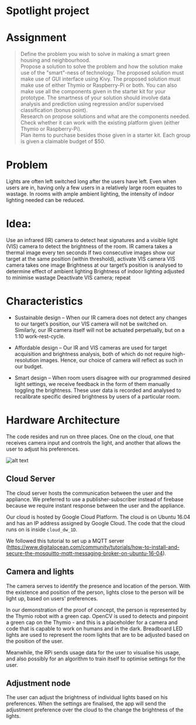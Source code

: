 # Spotlight project

# Assignment
> Define the problem you wish to solve in making a smart green housing and neighbourhood. <BR>
> Propose a solution to solve the problem and how the solution make use of the "smart"-ness of technology. The proposed solution must make use of GUI interface using Kivy. The proposed solution must make use of either Thymio or Raspberry-Pi or both. You can also make use all the components given in the starter kit for your prototype. The smartness of your solution should involve data analysis and prediction using regression and/or supervised classification (bonus point). <BR>
Research on propose solutions and what are the components needed. Check whether it can work with the existing platform given (either Thymio or Raspberry-Pi). <BR>
> Plan items to purchase besides those given in a starter kit. Each group is given a claimable budget of $50.

# Problem
Lights are often left switched long after the users have left.
Even when users are in, having only a few users in a relatively large room equates to wastage.
In rooms with ample ambient lighting, the intensity of indoor lighting needed can be reduced.

# Idea:
Use an infrared (IR) camera to detect heat signatures and a visible light (VIS) camera to detect the brightness of the room.
    IR camera takes a thermal image every ten seconds
    If two consecutive images show our target at the same position (within threshold), activate VIS camera
    VIS camera takes one image
    Brightness at our target’s position is analysed to determine effect of ambient lighting
    Brightness of indoor lighting adjusted to minimise wastage
    Deactivate VIS camera; repeat

# Characteristics
- Sustainable design – When our IR camera does not detect any changes to our target’s position, our VIS camera will not be switched on. Similarly, our IR camera itself will not be actuated perpetually, but on a 1:10 work-rest-cycle. 

- Affordable design – Our IR and VIS cameras are used for target acquisition and brightness analysis, both of which do not require high-resolution images. Hence, our choice of camera will reflect as such in our budget. 

- Smart design – When room users disagree with our programmed desired light settings, we receive feedback in the form of them manually toggling the brightness. These user data is recorded and analysed to recalibrate specific desired brightness by users of a particular room. 

# Hardware Architecture
The code resides and run on three places. One on the cloud, one that receives camera input and controls the light, and another that allows the user to adjust his preferences. 

![alt text](https://i.imgur.com/pxS7hMw.png "Archi")


## Cloud Server
The cloud server hosts the communication between the user and the appliance. We preferred to use a publisher-subscriber instead of firebase because we require instant response between the user and the appliance.

Our cloud is hosted by Google Cloud Platform. The cloud is on Ubuntu 16.04 and has an IP address assigned by Google Cloud. 
The code that the cloud runs on is inside `cloud_dw_1D`.

We followed this tutorial to set up a MQTT server (https://www.digitalocean.com/community/tutorials/how-to-install-and-secure-the-mosquitto-mqtt-messaging-broker-on-ubuntu-16-04).

## Camera and lights
The camera serves to identify the presence and location of the person. With the existence and position of the person, lights close to the person will be light up, based on users' preferences.

In our demonstration of the proof of concept, the person is represented by the Thymio robot with a green cap. OpenCV is used to detects and pinpoint a green cap on the Thymio - and this is a placeholder for a camera and code that is capable to work on humans and in the dark. Breadboard LED lights are used to represent the room lights that are to be adjusted based on the position of the user.

Meanwhile, the RPi sends usage data for the user to visualise his usage, and also possibly for an algorithm to train itself to optimise settings for the user.

## Adjustment node
The user can adjust the brightness of individual lights based on his preferences. When the settings are finalised, the app will send the adjustment preference over the cloud to the change the brightness of the lights.
